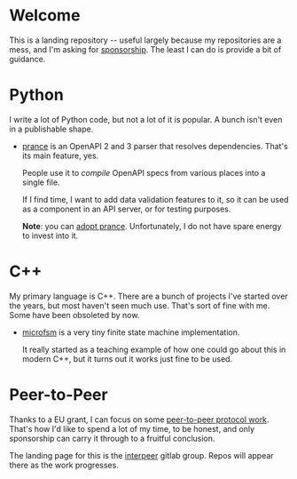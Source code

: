 # Welcome

This is a landing repository -- useful largely because my repositories are a mess,
and I'm asking for [sponsorship](https://github.com/sponsors/jfinkhaeuser). The
least I can do is provide a bit of guidance.

# Python

I write a lot of Python code, but not a lot of it is popular. A bunch isn't
even in a publishable shape.

* [prance](https://github.com/jfinkhaeuser/prance) is an OpenAPI 2 and 3 parser
  that resolves dependencies. That's its main feature, yes.

  People use it to *compile* OpenAPI specs from various places into a single
  file.

  If I find time, I want to add data validation features to it, so it can be
  used as a component in an API server, or for testing purposes.

  **Note**: you can [adopt prance](https://github.com/jfinkhaeuser/prance/issues/91).
    Unfortunately, I do not have spare energy to invest into it.


# C++

My primary language is C++. There are a bunch of projects I've started over
the years, but most haven't seen much use. That's sort of fine with me. Some
have been obsoleted by now.

* [microfsm](https://gitlab.com/jfinkhaeuser/microfsm) is a very tiny
  finite state machine implementation.

  It really started as a teaching example of how one could go about this
  in modern C++, but it turns out it works just fine to be used.


# Peer-to-Peer

Thanks to a EU grant, I can focus on some [peer-to-peer protocol work](https://interpeer.io).
That's how I'd like to spend a lot of my time, to be honest, and only
sponsorship can carry it through to a fruitful conclusion.

The landing page for this is the [interpeer](https://gitlab.com/interpeer) gitlab
group. Repos will appear there as the work progresses.
